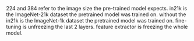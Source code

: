 224 and 384 refer to the image size the pre-trained model expects.
in21k is the ImageNet-21k dataset the pretrained model was trained on.
without the in21k is the ImageNet-1k dataset the pretrained model was trained on.
fine-tuning is unfreezing the last 2 layers.
feature extractor is freezing the whole model.
